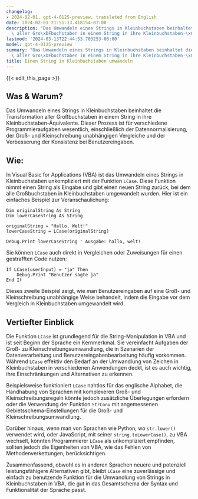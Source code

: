 ```yaml
---
changelog:
- 2024-02-01, gpt-4-0125-preview, translated from English
date: 2024-02-01 21:51:13.418154-07:00
description: "Das Umwandeln eines Strings in Kleinbuchstaben beinhaltet die Transformation\
  \ aller Gro\xDFbuchstaben in einem String in ihre Kleinbuchstaben-\xC4quivalente.\u2026"
lastmod: '2024-03-13T22:44:53.703253-06:00'
model: gpt-4-0125-preview
summary: "Das Umwandeln eines Strings in Kleinbuchstaben beinhaltet die Transformation\
  \ aller Gro\xDFbuchstaben in einem String in ihre Kleinbuchstaben-\xC4quivalente.\u2026"
title: Einen String in Kleinbuchstaben umwandeln
---
```


{{< edit_this_page >}}

## Was & Warum?

Das Umwandeln eines Strings in Kleinbuchstaben beinhaltet die Transformation aller Großbuchstaben in einem String in ihre Kleinbuchstaben-Äquivalente. Dieser Prozess ist für verschiedene Programmieraufgaben wesentlich, einschließlich der Datennormalisierung, der Groß- und Kleinschreibung unabhängigen Vergleiche und der Verbesserung der Konsistenz bei Benutzereingaben.

## Wie:

In Visual Basic for Applications (VBA) ist das Umwandeln eines Strings in Kleinbuchstaben unkompliziert mit der Funktion `LCase`. Diese Funktion nimmt einen String als Eingabe und gibt einen neuen String zurück, bei dem alle Großbuchstaben in Kleinbuchstaben umgewandelt wurden. Hier ist ein einfaches Beispiel zur Veranschaulichung:

```basic
Dim originalString As String
Dim lowerCaseString As String

originalString = "Hallo, Welt!"
lowerCaseString = LCase(originalString)

Debug.Print lowerCaseString ' Ausgabe: hallo, welt!
```

Sie können `LCase` auch direkt in Vergleichen oder Zuweisungen für einen gestrafften Code nutzen:

```basic
If LCase(userInput) = "ja" Then
    Debug.Print "Benutzer sagte ja"
End If
```

Dieses zweite Beispiel zeigt, wie man Benutzereingaben auf eine Groß- und Kleinschreibung unabhängige Weise behandelt, indem die Eingabe vor dem Vergleich in Kleinbuchstaben umgewandelt wird.

## Vertiefter Einblick

Die Funktion `LCase` ist grundlegend für die String-Manipulation in VBA und ist seit Beginn der Sprache ein Kernmerkmal. Sie vereinfacht Aufgaben der Groß- zu Kleinschreibungsumwandlung, die in Szenarien der Datenverarbeitung und Benutzereingabenbearbeitung häufig vorkommen. Während `LCase` effektiv den Bedarf an der Umwandlung von Zeichen in Kleinbuchstaben in verschiedenen Anwendungen deckt, ist es auch wichtig, ihre Einschränkungen und Alternativen zu erkennen.

Beispielsweise funktioniert `LCase` nahtlos für das englische Alphabet, die Handhabung von Sprachen mit komplexeren Groß- und Kleinschreibungsregeln könnte jedoch zusätzliche Überlegungen erfordern oder die Verwendung der Funktion `StrConv` mit angemessenen Gebietsschema-Einstellungen für die Groß- und Kleinschreibungsumwandlung.

Darüber hinaus, wenn man von Sprachen wie Python, wo `str.lower()` verwendet wird, oder JavaScript, mit seiner `string.toLowerCase()`, zu VBA wechselt, könnten Programmierer `LCase` als unkompliziert empfinden, sollten jedoch die Eigenheiten von VBA, wie das Fehlen von Methodenverkettungen, berücksichtigen.

Zusammenfassend, obwohl es in anderen Sprachen neuere und potenziell leistungsfähigere Alternativen gibt, bleibt `LCase` eine zuverlässige und einfach zu benutzende Funktion für die Umwandlung von Strings in Kleinbuchstaben in VBA, die gut in das Gesamtschema der Syntax und Funktionalität der Sprache passt.
